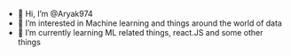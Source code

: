- 👋 Hi, I’m @Aryak974
- 👀 I’m interested in Machine learning and things around the world of data
- 🌱 I’m currently learning ML related things, react.JS and some other things


<!---
Aryak974/Aryak974 is a ✨ special ✨ repository because its `README.md` (this file) appears on your GitHub profile.
You can click the Preview link to take a look at your changes.
--->
